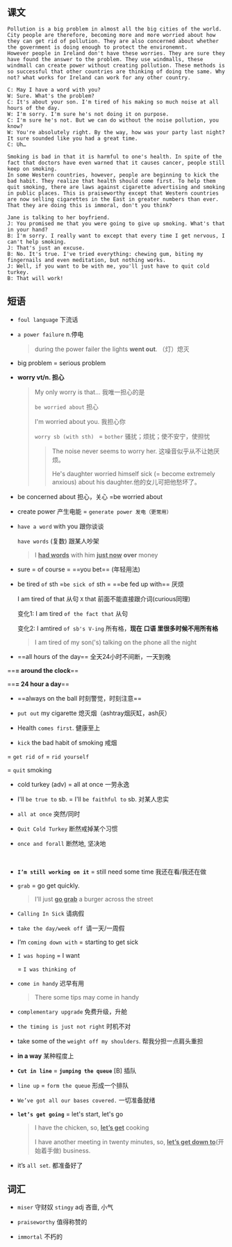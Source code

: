 ## 课文

```
Pollution is a big problem in almost all the big cities of the world. City people are therefore, becoming more and more worried about how they can get rid of pollution. They are also concerned about whether the government is doing enough to protect the environemnt.
However people in Ireland don't have these worries. They are sure they have found the answer to the problem. They use windmalls, these windmall can create power without creating pollution. These methods is so successful that other countries are thinking of doing the same. Why not? what works for Ireland can work for any other country.
```

```
C: May I have a word with you? 
W: Sure. What's the problem? 
C: It's about your son. I'm tired of his making so much noise at all hours of the day. 
W: I'm sorry. I'm sure he's not doing it on purpose. 
C: I'm sure he's not. But we can do without the noise pollution, you know? 
W: You're absolutely right. By the way, how was your party last night? It sure sounded like you had a great time. 
C: Uh… 
```

```
Smoking is bad in that it is harmful to one's health. In spite of the fact that doctors have even warned that it causes cancer, people still keep on smoking. 
In some Western countries, however, people are beginning to kick the bad habit. They realize that health should come first. To help them quit smoking, there are laws against cigarette advertising and smoking in public places. This is praiseworthy except that Western countries are now selling cigarettes in the East in greater numbers than ever. That they are doing this is immoral, don't you think? 
```

```
Jane is talking to her boyfriend. 
J: You promised me that you were going to give up smoking. What's that in your hand? 
B: I'm sorry. I really want to except that every time I get nervous, I can't help smoking. 
J: That's just an excuse. 
B: No. It's true. I've tried everything: chewing gum, biting my fingernails and even meditation, but nothing works. 
J: Well, if you want to be with me, you'll just have to quit cold turkey. 
B: That will work! 
```



## 短语

- `foul language`  下流话 

- `a power failure`  n.停电

  > during the power failer the lights **went out**.  （灯）熄灭

- big  problem = serious problem

- **worry vt/n. 担心**

  > My only worry is that...  我唯一担心的是
  >
  > `be worried about` 担心
  >
  > I'm worried about you. 我担心你
  >
  > `worry sb (with sth) `  = `bother` 骚扰；烦扰；使不安宁，使担忧 
  >
  > > The noise never seems to worry her.    这噪音似乎从不让她厌烦。 
  > >
  > >  He's daughter worried himself sick (= become extremely anxious) about his daughter.他的女儿可把他愁坏了。

- be concerned about 担心，关心 =be  worried about

- create power 产生电能 = `generate power 发电（更常用）`



- `have a word` with you 跟你谈谈

  `have words` (复数) 跟某人吵架

  > I **<u>had words</u>** with him **<u>just now</u>** **over** money

- sure = of course  = ==you bet== (年轻用法)

- be tired `of` sth =`be sick of` sth  = ==be fed up with== 厌烦

  I am tired of that 从句   `X`  that 前面不能直接跟介词(curious同理)

  变化1: I am tired `of the fact that` 从句 

  变化2: I amtired `of sb's V-ing` 所有格，**现在 口语 里很多时候不用所有格**

  > I am tired of my son('s) talking on the phone all the night

- ==all hours of the day== 全天24小时不间断，一天到晚

==**= around the clock**==

==**= 24 hour a day**==

- ==always on the ball 时刻警觉，时刻注意==

- `put out` my cigarette 熄灭烟（ashtray烟灰缸，ash灰）
- Health `comes first`. 健康至上
- `kick` the bad habit of smoking   戒烟

=  `get rid of`  = `rid yourself `

= `quit` smoking



- cold turkey (adv) = all at once 一劳永逸

- I'll `be true to` sb. = I'll `be faithful to` sb. 对某人忠实

- `all at once` 突然/同时

- `Quit Cold Turkey` 断然戒掉某个习惯

- `once and forall` 断然地, 坚决地 

  ​



- **`I’m still working on it`** = still need some time 我还在看/我还在做 

- `grab` =  go get quickly.

  > I’ll just **<u>go grab</u>** a burger across the street

- `Calling In Sick` 请病假

- `take the day/week off `请一天/一周假

- I’m `coming down with`  =  starting to get sick

- `I was hoping` = I want

  = `I was thinking of` 

- `come in handy`  迟早有用

  > There some tips may come in handy

- `complementary upgrade`  免费升级，升舱

- `the timing is just not right` 时机不对

- take some of the `weight off my shoulders`. 帮我分担一点肩头重担

- **in a way** 某种程度上

- **`Cut in line`** = **`jumping the queue`** [B]  插队

- `line up` = `form the queue` 形成一个排队

- `We’ve got all our bases covered.` 一切准备就绪

- **`let’s get going`** = let's start, let's go

  > I have the chicken, so, <u>**let’s get**</u> cooking
  >
  > I have another meeting in twenty minutes, so, **<u>let’s get down to</u>**(开始着手做) business.

- it’s `all set`.  都准备好了

## 词汇

- `miser` 守财奴 `stingy` adj 吝啬, 小气

- `praiseworthy`  值得称赞的


- `immortal` 不朽的









